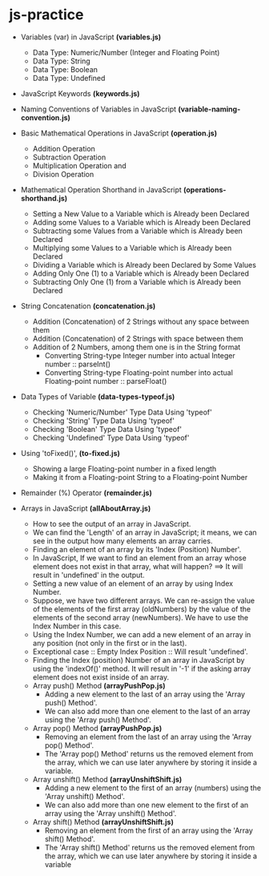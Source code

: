 ﻿# js-practice

- Variables (var) in JavaScript <b>(variables.js)</b>
    - Data Type: Numeric/Number (Integer and Floating Point)
    - Data Type: String
    - Data Type: Boolean
    - Data Type: Undefined

- JavaScript Keywords <b>(keywords.js)</b>

- Naming Conventions of Variables in JavaScript <b>(variable-naming-convention.js)</b>

- Basic Mathematical Operations in JavaScript <b>(operation.js)</b>
    - Addition Operation
    - Subtraction Operation
    - Multiplication Operation and 
    - Division Operation

- Mathematical Operation Shorthand in JavaScript <b>(operations-shorthand.js)</b>
    - Setting a New Value to a Variable which is Already been Declared
    - Adding some Values to a Variable which is Already been Declared
    - Subtracting some Values from a Variable which is Already been Declared
    - Multiplying some Values to a Variable which is Already been Declared
    - Dividing a Variable which is Already been Declared by Some Values
    - Adding Only One (1) to a Variable which is Already been Declared
    - Subtracting Only One (1) from a Variable which is Already been Declared

- String Concatenation <b>(concatenation.js)</b>
    - Addition (Concatenation) of 2 Strings without any space between them
    - Addition (Concatenation) of 2 Strings with space between them
    - Addition of 2 Numbers, among them one is in the String format
        - Converting String-type Integer number into actual Integer number :: parseInt()
        - Converting String-type Floating-point number into actual Floating-point number :: parseFloat()

- Data Types of Variable <b>(data-types-typeof.js)</b>
    - Checking 'Numeric/Number' Type Data Using 'typeof'
    - Checking 'String' Type Data Using 'typeof'
    - Checking 'Boolean' Type Data Using 'typeof'
    - Checking 'Undefined' Type Data Using 'typeof'

- Using 'toFixed()', <b>(to-fixed.js)</b>
    - Showing a large Floating-point number in a fixed length
    - Making it from a Floating-point String to a Floating-point Number

- Remainder (%) Operator <b>(remainder.js)</b>

- Arrays in JavaScript <b>(allAboutArray.js)</b>
    - How to see the output of an array in JavaScript.
    - We can find the 'Length' of an array in JavaScript; it means, we can see in the output how many elements an array carries.
    - Finding an element of an array by its 'Index (Position) Number'.
    - In JavaScript, If we want to find an element from an array whose element does not exist in that array, what will happen? ==> It will result in 'undefined' in the output.
    - Setting a new value of an element of an array by using Index Number.
    - Suppose, we have two different arrays. We can re-assign the value of the elements of the first array (oldNumbers) by the value of the elements of the second array (newNumbers). We have to use the Index Number in this case.
    - Using the Index Number, we can add a new element of an array in any position (not only in the first or in the last).
    - Exceptional case :: Empty Index Position :: Will result 'undefined'.
    - Finding the Index (position) Number of an array in JavaScript by using the 'indexOf()' method. It will result in '-1' if the asking array element does not exist inside of an array.
    - Array push() Method <b>(arrayPushPop.js)</b>
        - Adding a new element to the last of an array using the 'Array push() Method'.
        - We can also add more than one element to the last of an array using the 'Array push() Method'.
    - Array pop() Method <b>(arrayPushPop.js)</b>
        - Removing an element from the last of an array using the 'Array pop() Method'.
        - The 'Array pop() Method' returns us the removed element from the array, which we can use later anywhere by storing it inside a variable.
    - Array unshift() Method <b>(arrayUnshiftShift.js)</b>
        - Adding a new element to the first of an array (numbers) using the 'Array unshift() Method'.
        - We can also add more than one new element to the first of an array using the 'Array unshift() Method'.
    - Array shift() Method <b>(arrayUnshiftShift.js)</b>
        - Removing an element from the first of an array using the 'Array shift() Method'.
        - The 'Array shift() Method' returns us the removed element from the array, which we can use later anywhere by storing it inside a variable
